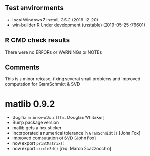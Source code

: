 ## Test environments
* local Windows 7 install, 3.5.2 (2018-12-20)
* win-builder R Under development (unstable) (2019-05-25 r76601)

## R CMD check results
There were no ERRORs or WARNINGs or NOTEs

## Comments
This is a minor release, fixing several small problems
and improved computation for GramSchmidt & SVD

# matlib 0.9.2

- Bug fix in arrows3d.r [Thx: Douglas Whitaker]
- Bump package version
- matlib gets a hex sticker
- Incorporated a numerical tolerance in `GramSchmidt()` [John Fox]
- Improved computation of SVD [John Fox]
- now export `printMatrix()`
- now export `circle3d()` [req: Marco Scazzocchio]


